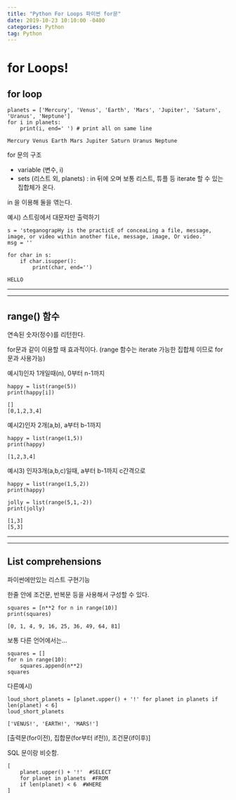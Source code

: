 ```yaml
---
title: "Python For Loops 파이썬 for문"
date: 2019-10-23 10:10:00 -0400
categories: Python
tag: Python 
---
```


# for Loops!

## for loop

```
planets = ['Mercury', 'Venus', 'Earth', 'Mars', 'Jupiter', 'Saturn', 'Uranus', 'Neptune']
for i in planets:
    print(i, end=' ') # print all on same line
```

```
Mercury Venus Earth Mars Jupiter Saturn Uranus Neptune 
```

for 문의 구조

* variable (변수, i)
* sets (리스트 외, planets) : in 뒤에 오며 보통 리스트, 튜플 등 iterate 할 수 있는 집합체가 온다.

in 을 이용해 둘을 엮는다.

예시) 스트링에서 대문자만 출력하기
```
s = 'steganograpHy is the practicE of conceaLing a file, message, image, or video within another fiLe, message, image, Or video.'
msg = ''

for char in s:
    if char.isupper():
        print(char, end='') 
```

```
HELLO
```

***
***

## range() 함수

연속된 숫자(정수)를 리턴한다.

for문과 같이 이용할 때 효과적이다. (range 함수는 iterate 가능한 집합체 이므로 for문과 사용가능)

예시1)인자 1개일때(n), 0부터 n-1까지
```
happy = list(range(5))    
print(happy[i])
```

```
[]
[0,1,2,3,4]
```

예시2)인자 2개(a,b), a부터 b-1까지
```
happy = list(range(1,5))
print(happy)
```

```
[1,2,3,4]
```

예시3) 인자3개(a,b,c)일때, a부터 b-1까지 c간격으로
```
happy = list(range(1,5,2))
print(happy)

jolly = list(range(5,1,-2))
print(jolly)
```

```
[1,3]
[5,3]
```
***
***

## List comprehensions

파이썬에만있는 리스트 구현기능

한줄 안에 조건문, 반복문 등을 사용해서 구성할 수 있다.

```
squares = [n**2 for n in range(10)]
print(squares)
```

```
[0, 1, 4, 9, 16, 25, 36, 49, 64, 81]
```


보통 다른 언어에서는...
```
squares = []
for n in range(10):
    squares.append(n**2)
squares
```

다른예시)
```
loud_short_planets = [planet.upper() + '!' for planet in planets if len(planet) < 6]
loud_short_planets
```

```
['VENUS!', 'EARTH!', 'MARS!']
```
[출력문(for이전), 집합문(for부터 if전)), 조건문(if이후)]

SQL 문이랑 비슷함.

```
[
    planet.upper() + '!'  #SELECT
    for planet in planets  #FROM
    if len(planet) < 6  #WHERE
]
```

